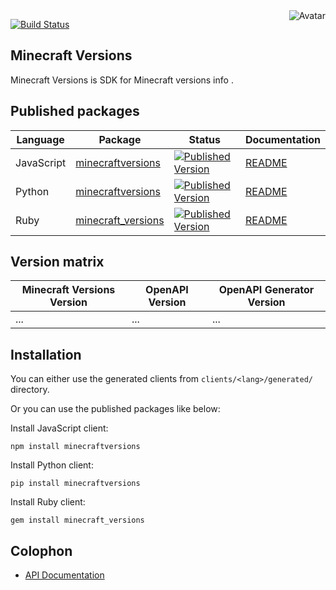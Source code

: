 <img align="right" src="https://raw.github.com/oapicf/minecraft-versions/master/avatar.jpg" alt="Avatar"/>

[![Build Status](https://github.com/oapicf/minecraft-versions/actions/workflows/ci-workflow.yaml/badge.svg)](https://github.com/oapicf/minecraft-versions/actions/workflows/ci-workflow.yaml)
<br/>

Minecraft Versions
------------------

Minecraft Versions is SDK for Minecraft versions info .

Published packages
------------------

| Language | Package | Status | Documentation |
|----------|---------|--------|---------------|
| JavaScript | [minecraftversions]((http://www.npmjs.com/package/minecraftversions)) | [![Published Version](https://img.shields.io/npm/v/minecraftversions.svg)](http://www.npmjs.com/package/minecraftversions) | [README](https://github.com/oapicf/minecraftversions/blob/main/clients/javascript/generated/README.md) |
| Python | [minecraftversions]((https://pypi.python.org/pypi/minecraftversions)) | [![Published Version](https://img.shields.io/pypi/v/minecraftversions.svg)](https://pypi.python.org/pypi/minecraftversions) | [README](https://github.com/oapicf/minecraftversions/blob/main/clients/python/generated/README.md) |
| Ruby | [minecraft_versions]((https://rubygems.org/gems/minecraft_versions)) | [![Published Version](https://img.shields.io/gem/v/minecraft_versions.svg)](https://rubygems.org/gems/minecraft_versions) | [README](https://github.com/oapicf/minecraft-versions/blob/main/clients/ruby/generated/README.md) |

Version matrix
--------------

| Minecraft Versions Version | OpenAPI Version | OpenAPI Generator Version |
|----------------------------|-----------------|---------------------------|
| ... | ... | ... |

Installation
------------

You can either use the generated clients from `clients/<lang>/generated/` directory.

Or you can use the published packages like below:

Install JavaScript client:

    npm install minecraftversions

Install Python client:

    pip install minecraftversions

Install Ruby client:

    gem install minecraft_versions

Colophon
--------

* [API Documentation](https://oapicf.github.io/minecraft-versions/api/latest/)

